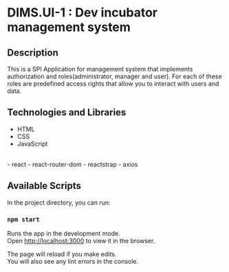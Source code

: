 # DIMS.UI-1 : Dev incubator management system

## Description

This is a SPI Application for management system that implements authorization and roles(administrator, manager and user). For each of these roles are predefined access rights that allow you to interact with users and data.

## Technologies and Libraries

- HTML
- CSS
- JavaScript
<br>
- react
- react-router-dom
- reactstrap
- axios

## Available Scripts

In the project directory, you can run:

### `npm start`

Runs the app in the development mode.<br>
Open [http://localhost:3000](http://localhost:3000) to view it in the browser.

The page will reload if you make edits.<br>
You will also see any lint errors in the console.
